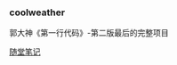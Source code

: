 ### coolweather
郭大神《第一行代码》-第二版最后的完整项目

[随堂笔记][1]


  [1]: https://github.com/yellowbaby1991/note/blob/master/CoolWeather/CoolWeather.md